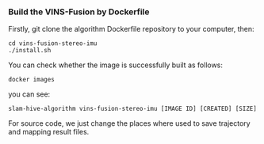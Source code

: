 ### Build the VINS-Fusion by Dockerfile
Firstly, git clone the algorithm Dockerfile repository to your computer, then:
```
cd vins-fusion-stereo-imu
./install.sh
```
You can check whether the image is successfully built as follows:
```
docker images
```
you can see:
```
slam-hive-algorithm vins-fusion-stereo-imu [IMAGE ID] [CREATED] [SIZE]
```

For source code, we just change the places where used to save trajectory and mapping result files.

